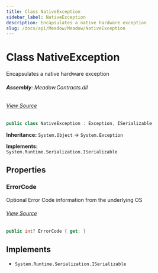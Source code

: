 ```yaml
---
title: Class NativeException
sidebar_label: NativeException
description: Encapsulates a native hardware exception
slug: /docs/api/Meadow/Meadow/NativeException
---
```

# Class NativeException
Encapsulates a native hardware exception

###### **Assembly**: Meadow.Contracts.dll
###### [View Source](https://github.com/WildernessLabs/Meadow.Contracts.git/blob/develop/Source/Meadow.Contracts/Exceptions/NativeException.cs#L8)
```csharp title="Declaration"
public class NativeException : Exception, ISerializable
```
**Inheritance:** `System.Object` -> `System.Exception`

**Implements:**  
`System.Runtime.Serialization.ISerializable`

## Properties
### ErrorCode
Optional Error Code information from the underlying OS
###### [View Source](https://github.com/WildernessLabs/Meadow.Contracts.git/blob/develop/Source/Meadow.Contracts/Exceptions/NativeException.cs#L13)
```csharp title="Declaration"
public int? ErrorCode { get; }
```

## Implements

* `System.Runtime.Serialization.ISerializable`
